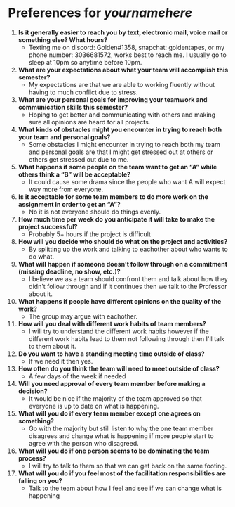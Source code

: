 # Preferences for _yournamehere_

1. __Is it generally easier to reach you by text, electronic mail, voice mail or something else?  What hours?__ 
   * Texting me on discord: Golden#1358, snapchat: goldentapes, or my phone number: 3036681572, works best to reach me. I usually go to sleep at 10pm so anytime before 10pm.
1. __What are your expectations about what your team will accomplish this semester?__ 
   * My expectations are that we are able to working fluently without having to much conflict due to stress.
1. __What are your personal goals for improving your teamwork and communication skills this semester?__ 
   * Hoping to get better and communicating with others and making sure all opinions are heard for all projects.
1. __What kinds of obstacles might you encounter in trying to reach both your team and personal goals?__ 
   * Some obstacles I might encounter in trying to reach both my team and personal goals are that I might get stressed out at others or others get stressed out due to me.
1. __What happens if some people on the team want to get an “A” while others think a “B” will be acceptable?__ 
   * It could cause some drama since the people who want A will expect way more from everyone.
1. __Is it acceptable for some team members to do more work on the assignment in order to get an “A”?__ 
   * No it is not everyone should do things evenly.
1. __How much time per week do you anticipate it will take to make the project successful?__ 
   * Probably 5+ hours if the project is difficult
1. __How will you decide who should do what on the project and activities?__ 
   * By splitting up the work and talking to eachother about who wants to do what.
1. __What will happen if someone doesn’t follow through on a commitment (missing deadline, no show, etc.)?__ 
   * I believe we as a team should confront them and talk about how they didn't follow through and if it continues then we talk to the Professor about it.
1. __What happens if people have different opinions on the quality of the work?__ 
   * The group may argue with eachother.
1. __How will you deal with different work habits of team members?__ 
   * I will try to understand the different work habits however if the different work habits lead to them not following through then I'll talk to them about it.
1. __Do you want to have a standing meeting time outside of class?__ 
   * If we need it then yes.
1. __How often do you think the team will need to meet outside of class?__ 
   * A few days of the week if needed
1. __Will you need approval of every team member before making a decision?__ 
   * It would be nice if the majority of the team approved so that everyone is up to date on what is happening.
1. __What will you do if every team member except one agrees on something?__ 
   * Go with the majority but still listen to why the one team member disagrees and change what is happening if more people start to agree with the person who disagreed.
1. __What will you do if one person seems to be dominating the team process?__ 
   * I will try to talk to them so that we can get back on the same footing.
1. __What will you do if you feel most of the facilitation responsibilities are falling on you?__ 
   * Talk to the team about how I feel and see if we can change what is happening
